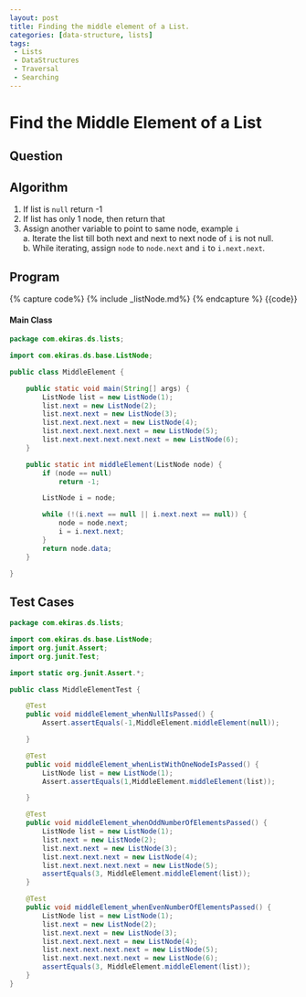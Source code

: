 ```yaml
---
layout: post
title: Finding the middle element of a List.
categories: [data-structure, lists]
tags: 
 - Lists
 - DataStructures
 - Traversal
 - Searching
---
```


# Find the Middle Element of a List

## Question

## Algorithm
1. If list is `null` return -1
2. If list has only 1 node, then return that
3. Assign another variable to point to same node, example `i`      
  a. Iterate the list till both next and next to next node of `i` is not null.   
  b. While iterating, assign `node` to `node.next` and `i` to `i.next.next`.  

## Program
{% capture code%} {% include _listNode.md%} {% endcapture %}
{{code}}

#### Main Class

```java
package com.ekiras.ds.lists;

import com.ekiras.ds.base.ListNode;

public class MiddleElement {

    public static void main(String[] args) {
        ListNode list = new ListNode(1);
        list.next = new ListNode(2);
        list.next.next = new ListNode(3);
        list.next.next.next = new ListNode(4);
        list.next.next.next.next = new ListNode(5);
        list.next.next.next.next.next = new ListNode(6);
    }

    public static int middleElement(ListNode node) {
        if (node == null)
            return -1;

        ListNode i = node;

        while (!(i.next == null || i.next.next == null)) {
            node = node.next;
            i = i.next.next;
        }
        return node.data;
    }

}

```
## Test Cases  
```java
package com.ekiras.ds.lists;

import com.ekiras.ds.base.ListNode;
import org.junit.Assert;
import org.junit.Test;

import static org.junit.Assert.*;

public class MiddleElementTest {

    @Test
    public void middleElement_whenNullIsPassed() {
        Assert.assertEquals(-1,MiddleElement.middleElement(null));

    }

    @Test
    public void middleElement_whenListWithOneNodeIsPassed() {
        ListNode list = new ListNode(1);
        Assert.assertEquals(1,MiddleElement.middleElement(list));

    }

    @Test
    public void middleElement_whenOddNumberOfElementsPassed() {
        ListNode list = new ListNode(1);
        list.next = new ListNode(2);
        list.next.next = new ListNode(3);
        list.next.next.next = new ListNode(4);
        list.next.next.next.next = new ListNode(5);
        assertEquals(3, MiddleElement.middleElement(list));
    }

    @Test
    public void middleElement_whenEvenNumberOfElementsPassed() {
        ListNode list = new ListNode(1);
        list.next = new ListNode(2);
        list.next.next = new ListNode(3);
        list.next.next.next = new ListNode(4);
        list.next.next.next.next = new ListNode(5);
        list.next.next.next.next = new ListNode(6);
        assertEquals(3, MiddleElement.middleElement(list));
    }
}
```